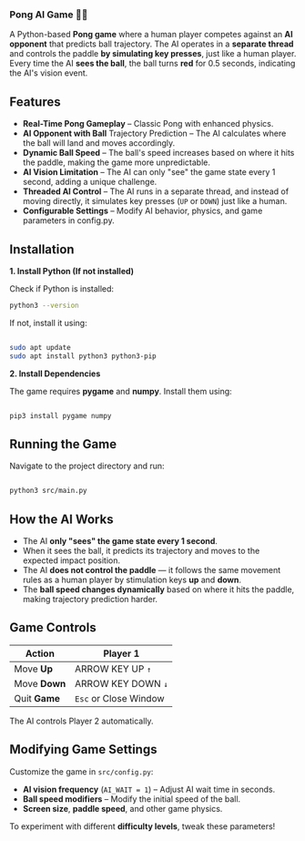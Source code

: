 ### Pong AI Game 🏓🤖

A Python-based **Pong game** where a human player competes against an **AI opponent** that predicts ball trajectory. The AI operates in a **separate thread** and controls the paddle **by simulating key presses**, just like a human player.
Every time the AI **sees the ball**, the ball turns **red** for 0.5 seconds, indicating the AI's vision event.
## Features 

- **Real-Time Pong Gameplay** – Classic Pong with enhanced physics.
- **AI Opponent with Ball** Trajectory Prediction – The AI calculates where the ball will land and moves accordingly.
- **Dynamic Ball Speed** – The ball's speed increases based on where it hits the paddle, making the game more unpredictable.
- **AI Vision Limitation** – The AI can only "see" the game state every 1 second, adding a unique challenge.
- **Threaded AI Control** – The AI runs in a separate thread, and instead of moving directly, it simulates key presses (``UP`` or ``DOWN``) just like a human.
- **Configurable Settings** – Modify AI behavior, physics, and game parameters in config.py.
## Installation
**1. Install Python (If not installed)**

Check if Python is installed:
```bash
python3 --version
```
If not, install it using:
```bash

sudo apt update
sudo apt install python3 python3-pip
```
**2. Install Dependencies**

The game requires **pygame** and **numpy**. Install them using:
```bash

pip3 install pygame numpy
```
## Running the Game

Navigate to the project directory and run:
```bash

python3 src/main.py
```
## How the AI Works 

- The AI **only "sees" the game state every 1 second**.
- When it sees the ball, it predicts its trajectory and moves to the expected impact position.
- The AI **does not control the paddle** — it follows the same movement rules as a human player by stimulation keys **up** and **down**.
- The **ball speed changes dynamically** based on where it hits the paddle, making trajectory prediction harder.

## Game Controls 

| Action | Player 1 |
| --- | --- |
| Move **Up**   | ARROW KEY UP `↑` |
| Move **Down** | ARROW KEY DOWN `↓` |
| Quit **Game** | `Esc` or Close Window |


The AI controls Player 2 automatically.
## Modifying Game Settings

Customize the game in ``src/config.py``:

- **AI vision frequency** (``AI_WAIT = 1``) – Adjust AI wait time in seconds.
- **Ball speed modifiers** – Modify the initial speed of the ball.
- **Screen size**, **paddle speed**, and other game physics.

To experiment with different **difficulty levels**, tweak these parameters!